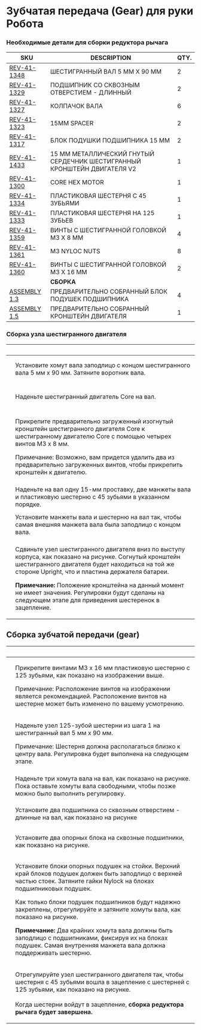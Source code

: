 # Зубчатая передача (Gear) для руки Робота

### Необходимые детали для сборки редуктора рычага

| SKU                                                     | **DESCRIPTION**                                                          | **QTY.** |
| ------------------------------------------------------- | ------------------------------------------------------------------------ | -------- |
| [REV-41-1348](https://www.revrobotics.com/rev-41-1348/) | ШЕСТИГРАННЫЙ ВАЛ 5 ММ X 90 ММ                                            | 2        |
| [REV-41-1329](https://www.revrobotics.com/rev-41-1329/) | ПОДШИПНИК СО СКВОЗНЫМ ОТВЕРСТИЕМ - ДЛИННЫЙ                               | 2        |
| [REV-41-1327](https://www.revrobotics.com/rev-41-1327/) | КОЛПАЧОК ВАЛА                                                            | 6        |
| [REV-41-1323](https://www.revrobotics.com/rev-41-1323/) | 15MM SPACER                                                              | 2        |
| [REV-41-1317](https://www.revrobotics.com/rev-41-1317/) | БЛОК ПОДУШКИ ПОДШИПНИКА 15 ММ                                            | 2        |
| [REV-41-1433](https://www.revrobotics.com/rev-41-1433/) | 15 ММ МЕТАЛЛИЧЕСКИЙ ГНУТЫЙ СЕРДЕЧНИК ШЕСТИГРАННЫЙ КРОНШТЕЙН ДВИГАТЕЛЯ V2 | 1        |
| [REV-41-1300](https://www.revrobotics.com/rev-41-1300/) | CORE HEX MOTOR                                                           | 1        |
| [REV-41-1334](https://www.revrobotics.com/rev-41-1334/) | ПЛАСТИКОВАЯ ШЕСТЕРНЯ С 45 ЗУБЬЯМИ                                        | 1        |
| [REV-41-1333](https://www.revrobotics.com/rev-41-1333/) | ПЛАСТИКОВАЯ ШЕСТЕРНЯ НА 125 ЗУБЬЕВ                                       | 1        |
| [REV-41-1359](https://www.revrobotics.com/rev-41-1359/) | ВИНТЫ С ШЕСТИГРАННОЙ ГОЛОВКОЙ M3 X 8 ММ                                  | 4        |
| [REV-41-1361](https://www.revrobotics.com/rev-41-1361/) | M3 NYLOC NUTS                                                            | 8        |
| [REV-41-1360](https://www.revrobotics.com/rev-41-1360/) | ВИНТЫ С ШЕСТИГРАННОЙ ГОЛОВКОЙ M3 X 16 ММ                                 | 2        |
|                                                         | **СБОРКА**                                                               |          |
| [ASSEMBLY 1.3](broken-reference)                        | ПРЕДВАРИТЕЛЬНО СОБРАННЫЙ БЛОК ПОДУШЕК ПОДШИПНИКА                         | 4        |
| [ASSEMBLY 1.5](broken-reference)                        | ПРЕДВАРИТЕЛЬНО СОБРАННЫЙ КРОНШТЕЙН ДВИГАТЕЛЯ                             | 1        |

### Сборка узла шестигранного двигателя

| ​                                                                                                                                                                                                                                                                                                                           | ​                                                                                                                                                                                                                                                                                                                                                                                                            |
| --------------------------------------------------------------------------------------------------------------------------------------------------------------------------------------------------------------------------------------------------------------------------------------------------------------------------- | ------------------------------------------------------------------------------------------------------------------------------------------------------------------------------------------------------------------------------------------------------------------------------------------------------------------------------------------------------------------------------------------------------------ |
| <p>​</p><p><img src="https://2589213514-files.gitbook.io/~/files/v0/b/gitbook-legacy-files/o/assets%2F-M5yw0n8IneF5-9ybLjT%2F-MDPze1QrR9S7FxeKvKG%2F-MDQ-uo-h2-3fFCQHqN7%2FEDU%20Kit_CHMA%20-%20Add%20Shaft%20Collar.svg?alt=media&#x26;token=cee3c3f5-9a58-4379-97c9-f387d000ef0c" alt="" data-size="original"></p>        | Установите хомут вала заподлицо с концом шестигранного вала 5 мм x 90 мм. Затяните воротник вала.                                                                                                                                                                                                                                                                                                            |
| <p>​</p><p><img src="https://2589213514-files.gitbook.io/~/files/v0/b/gitbook-legacy-files/o/assets%2F-M5yw0n8IneF5-9ybLjT%2F-MDPze1QrR9S7FxeKvKG%2F-MDQ0SRJ20yhqEra267l%2FEDU%20Kit_CHMA%20-%20Add%20Motor.svg?alt=media&#x26;token=6dc31ed6-4c84-4d12-b988-2d7449673679" alt="" data-size="original"></p>                 | Наденьте шестигранный двигатель Core на вал.                                                                                                                                                                                                                                                                                                                                                                 |
| <p>​</p><p><img src="https://2589213514-files.gitbook.io/~/files/v0/b/gitbook-legacy-files/o/assets%2F-M5yw0n8IneF5-9ybLjT%2F-MDRaMoS1o_Ko2Ik5TVR%2F-MDVvoXF1vfPlec3E_60%2FEDU%20Kit_CHMA%20-%20Add%20Bracket.svg?alt=media&#x26;token=08754ebc-d67f-4e3c-b481-0e756cc4a96a" alt="" data-size="original"></p>               | <p>Прикрепите предварительно загруженный изогнутый кронштейн шестигранного двигателя Core к шестигранному двигателю Core с помощью четырех винтов M3 x 8 мм.</p><p>Примечание: Возможно, вам придется удалить два из предварительно загруженных винтов, чтобы прикрепить кронштейн к двигателю.</p>                                                                                                          |
| <p>​</p><p><img src="https://2589213514-files.gitbook.io/~/files/v0/b/gitbook-legacy-files/o/assets%2F-M5yw0n8IneF5-9ybLjT%2F-MEij7UFhj_QP3rtOkGa%2F-MEiknPQsHrSawc8fRfT%2FEDU%20Kit_Arm_Add%20Spacers%20to%20Gear.svg?alt=media&#x26;token=aa08c54f-a6d4-4155-ae17-4b55f2d6e05f" alt="" data-size="original"></p>          | Наденьте на вал одну 15-мм проставку, две манжеты вала и пластиковую шестерню с 45 зубьями в указанном порядке.                                                                                                                                                                                                                                                                                              |
| <p>​</p><p><img src="https://2589213514-files.gitbook.io/~/files/v0/b/gitbook-legacy-files/o/assets%2F-M5yw0n8IneF5-9ybLjT%2F-MEij7UFhj_QP3rtOkGa%2F-MEilElCgndk9n5f0LDe%2FEDU%20Kit_Arm_Add%20Spacers%20to%20Gear%20Detail.svg?alt=media&#x26;token=12753f0d-589e-4a87-bf62-4db13f771067" alt="" data-size="original"></p> | Установите манжеты вала и шестерню на вал так, чтобы самая внешняя манжета вала была заподлицо с концом вала.                                                                                                                                                                                                                                                                                                |
| <p>​</p><p><img src="https://2589213514-files.gitbook.io/~/files/v0/b/gitbook-legacy-files/o/assets%2F-M5yw0n8IneF5-9ybLjT%2F-MEij7UFhj_QP3rtOkGa%2F-MEik6QboeMGZuFmTQeM%2FEDU%20Kit_Add%20CHM%20to%20UR%20REDO.svg?alt=media&#x26;token=e4989219-800c-4df8-87fb-b653d2ab5c37" alt="" data-size="original"></p>             | <p>Сдвиньте узел шестигранного двигателя вниз по выступу корпуса, как показано на рисунке. Согнутый кронштейн шестигранного двигателя будет находиться на той же стороне Upright, что и пластина держателя батареи.<br></p><p><strong>Примечание:</strong> Положение кронштейна на данный момент не имеет значения. Регулировки будут сделаны на следующем этапе для приведения шестеренок в зацепление.</p> |

## Сборка зубчатой передачи (gear)&#x20;

| ​                                                                                                                                                                                                                                                                                                                                           | ​                                                                                                                                                                                                                                                                                                                                                                                                                                                                                                                           |
| ------------------------------------------------------------------------------------------------------------------------------------------------------------------------------------------------------------------------------------------------------------------------------------------------------------------------------------------- | --------------------------------------------------------------------------------------------------------------------------------------------------------------------------------------------------------------------------------------------------------------------------------------------------------------------------------------------------------------------------------------------------------------------------------------------------------------------------------------------------------------------------- |
| <p>​</p><p><img src="https://2589213514-files.gitbook.io/~/files/v0/b/gitbook-legacy-files/o/assets%2F-M5yw0n8IneF5-9ybLjT%2F-MDRaMoS1o_Ko2Ik5TVR%2F-MDW-xZliL0gAA2xj-_h%2FEDU%20Kit_Arm%20-%20Gear%20Set%20up.svg?alt=media&#x26;token=d2abf29c-24b4-4dfa-95ae-b00ae4edf7dc" alt="" data-size="original"></p>                              | <p>Прикрепите винтами M3 x 16 мм пластиковую шестерню с 125 зубьями, как показано на изображении выше.</p><p>Примечание: Расположение винтов на изображении является рекомендацией. Расположение винтов на шестерне может быть изменено по вашему усмотрению.</p>                                                                                                                                                                                                                                                           |
| <p>​</p><p><img src="https://2589213514-files.gitbook.io/~/files/v0/b/gitbook-legacy-files/o/assets%2F-M5yw0n8IneF5-9ybLjT%2F-MDp5xAK00jZLeU66FS5%2F-MDpJuO-6t3-7FnOPOJG%2Fview%2094.svg?alt=media&#x26;token=61356dfb-a426-44bc-937e-0b2b4364347a" alt="" data-size="original"></p>                                                        | <p>Наденьте узел 125-зубой шестерни из шага 1 на шестигранный вал 5 мм x 90 мм.</p><p>Примечание: Шестерня должна располагаться близко к центру вала. Регулировка будет выполнена на следующем этапе.</p>                                                                                                                                                                                                                                                                                                                   |
| <p>​</p><p><img src="https://2589213514-files.gitbook.io/~/files/v0/b/gitbook-legacy-files/o/assets%2F-M5yw0n8IneF5-9ybLjT%2F-MDPze1QrR9S7FxeKvKG%2F-MDQ8VcW-zvCO8Z_UaCT%2FEDU%20Kit_Arm%20-%20Add%20Collars.svg?alt=media&#x26;token=f8ad175c-30bd-4f9a-ac0b-c55e5b1e6a28" alt="" data-size="original"></p>                                | Наденьте три хомута вала на вал, как показано на рисунке. Пока оставьте хомуты вала свободными, чтобы позже можно было выполнить регулировку.                                                                                                                                                                                                                                                                                                                                                                               |
| <p>​</p><p><img src="https://2589213514-files.gitbook.io/~/files/v0/b/gitbook-legacy-files/o/assets%2F-M5yw0n8IneF5-9ybLjT%2F-MDPze1QrR9S7FxeKvKG%2F-MDQ8upyyipwK30qfgy6%2FEDU%20Kit_Arm%20-%20Add%20Bearings.svg?alt=media&#x26;token=691a8359-6237-4812-97e9-624c08f0f42f" alt="" data-size="original"></p>                               | Установите два подшипника со сквозным отверстием - длинные на вал, как показано на рисунке                                                                                                                                                                                                                                                                                                                                                                                                                                  |
| <p>​</p><p><img src="https://2589213514-files.gitbook.io/~/files/v0/b/gitbook-legacy-files/o/assets%2F-M5yw0n8IneF5-9ybLjT%2F-MDPze1QrR9S7FxeKvKG%2F-MDQ9LJkEnQn0lw1NIlt%2FEDU%20Kit_Arm%20-Add%20Pillow%20Blocks.svg?alt=media&#x26;token=a27456ba-dcdc-4aa9-96f4-cafa25c6225c" alt="" data-size="original"></p>                           | Установите два опорных блока на сквозные подшипники, как показано на рисунке.                                                                                                                                                                                                                                                                                                                                                                                                                                               |
| <p>​</p><p><img src="https://2589213514-files.gitbook.io/~/files/v0/b/gitbook-legacy-files/o/assets%2F-M5yw0n8IneF5-9ybLjT%2F-MMRhIgLPv-irXg3_tVp%2F-MMSOIwDZgk-w8TTI2Qd%2FEDU%20Kit_Arm%20-%20Add%20Gear%20set%20up%20to%20the%20UR%20REDO.svg?alt=media&#x26;token=dacbd8f2-1d1a-4756-943d-9cbb25399798" alt="" data-size="original"></p> | <p>Установите блоки опорных подушек на стойки. Верхний край блоков подушек должен быть заподлицо с верхней частью стоек. Затяните гайки Nylock на блоках подшипниковых подушек.<br></p><p>Как только блоки подушек подшипников будут надежно закреплены, отрегулируйте и затяните хомуты вала, как показано на рисунке.<br></p><p><strong>Примечание:</strong> Два крайних хомута вала должны быть заподлицо с подшипниками, фиксируя их на блоках подушек. Самая внутренняя манжета вала должна поддерживать шестерню.</p> |
| <p>​</p><p><img src="https://2589213514-files.gitbook.io/~/files/v0/b/gitbook-legacy-files/o/assets%2F-M5yw0n8IneF5-9ybLjT%2F-MMRhIgLPv-irXg3_tVp%2F-MMSO_AmAT1gJJ9XxjSX%2Farm%20gear%20assembly.svg?alt=media&#x26;token=3b95dfba-899e-464d-8692-bc66cf3c184b" alt="" data-size="original"></p><p>​</p>                                    | <p>Отрегулируйте узел шестигранного двигателя так, чтобы шестерня с 45 зубьями вошла в зацепление с шестерней с 125 зубьями, как показано на рисунке.<br><br>Когда шестерни войдут в зацепление, <strong>сборка редуктора рычага будет завершена.</strong></p>                                                                                                                                                                                                                                                              |

